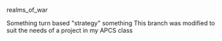 realms_of_war

Something turn based "strategy" something
This branch was modified to suit the needs of a project in my APCS class